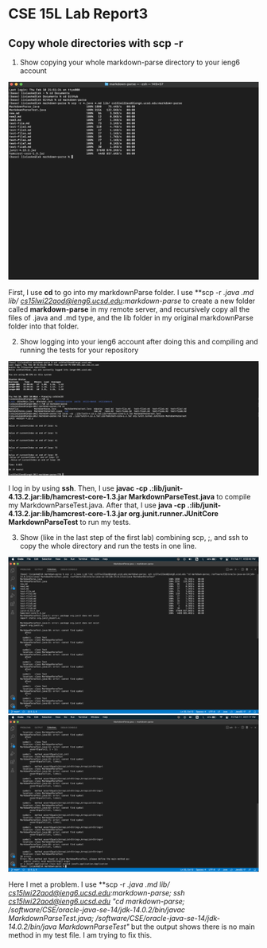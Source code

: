 # CSE 15L Lab Report3
## **Copy whole directories with scp -r**


1. Show copying your whole markdown-parse directory to your ieng6 account

![image](image3/pic.png)

First, I use **cd** to go into my markdownParse folder. I use **scp -r *.java *.md lib/ cs15lwi22aod@ieng6.ucsd.edu:markdown-parse** to create a new folder called **markdown-parse** in my remote server, and recursively copy all the files of .java and .md type, and the lib folder in my original markdownParse folder into that folder. 

2. Show logging into your ieng6 account after doing this and compiling and running the tests for your repository

![image](image3/pic2.png)

I log in by using **ssh**. Then, I use **javac -cp .:lib/junit-4.13.2.jar:lib/hamcrest-core-1.3.jar MarkdownParseTest.java** to compile my MarkdownParseTest.java. After that, I use **java -cp .:lib/junit-4.13.2.jar:lib/hamcrest-core-1.3.jar org.junit.runner.JUnitCore MarkdownParseTest** to run my tests.


3. Show (like in the last step of the first lab) combining scp, ;, and ssh to copy the whole directory and run the tests in one line.

![image](image3/pic3.png)
![image](image3/pic4.png)

Here I met a problem. I use **scp -r *.java *.md lib/ cs15lwi22aod@ieng6.ucsd.edu:markdown-parse; ssh cs15lwi22aod@ieng6.ucsd.edu "cd markdown-parse; /software/CSE/oracle-java-se-14/jdk-14.0.2/bin/javac MarkdownParseTest.java; /software/CSE/oracle-java-se-14/jdk-14.0.2/bin/java MarkdownParseTest"** but the output shows there is no main method in my test file. I am trying to fix this.
